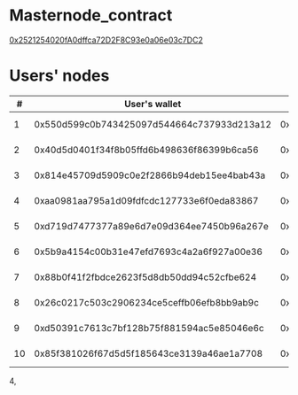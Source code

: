 # Masternode_contract

[0x2521254020fA0dffca72D2F8C93e0a06e03c7DC2](https://explorer.callisto.network/address/0x2521254020fA0dffca72D2F8C93e0a06e03c7DC2/read-proxy)


# Users' nodes

| # | User's wallet | Authority | Node URL |
|---|---------------|-----------|----------|
| 1 | 0x550d599c0b743425097d544664c737933d213a12 | 0x550d599c0b743425097d544664c737933d213a12 | https://q5wvzh2s4wrjbv427gahyxfyee0cnudz.lambda-url.us-east-1.on.aws/ |
| 2 | 0x40d5d0401f34f8b05ffd6b498636f86399b6ca56 | 0x11eeea27b5e926ad0c4eca5c3c3c39dcf2a86e65 | https://l54sekywhocfti2m44gflxvhcm0rgsxg.lambda-url.us-east-1.on.aws/ |
| 3 | 0x814e45709d5909c0e2f2866b94deb15ee4bab43a | 0xc7b00fa3db42a745d62b5c4757bcb328427b0772 | https://m5hzeypqy2467xfvc6szkzqdpe0fqnxl.lambda-url.us-east-1.on.aws/ |
| 4 | 0xaa0981aa795a1d09fdfcdc127733e6f0eda83867 | 0x4c3d2523c00ed8549351534a3e1417eebb9bedb0 | https://fze4luu3kdegelpmrpst477j2u0qazqw.lambda-url.eu-central-1.on.aws/ |
| 5 | 0xd719d7477377a89e6d7e09d364ee7450b96a267e | 0xcf5afdfe11734e623fe617b5acef590942daa03b | https://4ua3nhy6cunmx7fqwvcqclcq2e0aturs.lambda-url.us-east-1.on.aws/ |
| 6 | 0x5b9a4154c00b31e47efd7693c4a2a6f927a00e36 | 0xd383b71d200b887d135959145ce6e3cc7b08c5d5 | https://vbhhrs2hp3qsdcknsjlyatajoa0uivjk.lambda-url.ap-northeast-1.on.aws/ |
| 7 | 0x88b0f41f2fbdce2623f5d8db50dd94c52cfbe624 | 0xdef126011b6c971ac4c93bd1cc4a98a0262bc9f0 | https://4zjb7z6luhs5df3vy7yzxnmtli0xykti.lambda-url.us-east-1.on.aws/ |
| 8 | 0x26c0217c503c2906234ce5ceffb06efb8bb9ab9c | 0x1de734b1bf51de6e9dba11e374bf7bd807421e2a | https://6bdkqjtc6dzmk5mxiu74jnta640ptxcq.lambda-url.us-east-2.on.aws/ |
| 9 | 0xd50391c7613c7bf128b75f881594ac5e85046e6c | 0x905686f7a56462a924453ee9c062dfa9415f7401 | https://htowvxh7n6xu2ixuxssz5e6fgi0rzvcf.lambda-url.us-east-2.on.aws/ |
| 10 | 0x85f381026f67d5d5f185643ce3139a46ae1a7708 | 0xca3419fdb0ef60fed3e36174b24042252d04b4b3 | https://4fya2itu4nx5yfbo2rn2oytzs40buitb.lambda-url.us-west-2.on.aws/ |

4, 